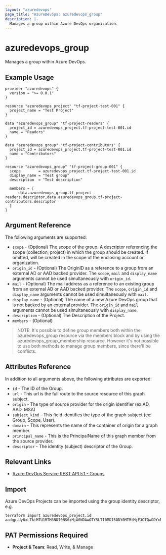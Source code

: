 ```yaml
---
layout: "azuredevops"
page_title: "AzureDevops: azuredevops_group"
description: |-
  Manages a group within Azure DevOps organization.
---
```


# azuredevops_group
Manages a group within Azure DevOps.

## Example Usage

```hcl
provider "azuredevops" {
  version = ">= 0.0.1"
}

resource "azuredevops_project" "tf-project-test-001" {
  project_name = "Test Project"
}

data "azuredevops_group" "tf-project-readers" {
  project_id = azuredevops_project.tf-project-test-001.id
  name = "Readers"
}

data "azuredevops_group" "tf-project-contributors" {
  project_id = azuredevops_project.tf-project-test-001.id
  name = "Contributors"
}

resource "azuredevops_group" "tf-project-group-001" {
  scope        = azuredevops_project.tf-project-test-001.id
  display_name = "Test group"
  description  = "Test description"

  members = [
      data.azuredevops_group.tf-project-readers.descriptor,data.azuredevops_group.tf-project-contributors.descriptor
  ]
}
```

## Argument Reference

The following arguments are supported:

* `scope` - (Optional) The scope of the group. A descriptor referencing the scope (collection, project) in which the group should be created. If omitted, will be created in the scope of the enclosing account or organization.
* `origin_id` - (Optional) The OriginID as a reference to a group from an external AD or AAD backed provider. The `scope`, `mail` and `display_name` arguments cannot be used simultaneously with `origin_id`.
* `mail` - (Optional) The mail address as a reference to an existing group from an external AD or AAD backed provider. The `scope`, `origin_id` and `display_name` arguments cannot be used simultaneously with `mail`.
* `display_name` - (Optional) The name of a new Azure DevOps group that is not backed by an external provider. The `origin_id` and `mail` arguments cannot be used simultaneously with `display_name`.
* `description` - (Optional) The Description of the Project.
* `members` - (Optional)
> NOTE: It's possible to define group members both within the azuredevops_group resource via the members block and by using the azuredevops_group_membership resource. However it's not possible to use both methods to manage group members, since there'll be conflicts.

## Attributes Reference

In addition to all arguments above, the following attributes are exported:

* `id` - The ID of the Group.
* `url` - This url is the full route to the source resource of this graph subject.
* `origin` - The type of source provider for the origin identifier (ex:AD, AAD, MSA)
* `subject_kind` - This field identifies the type of the graph subject (ex: Group, Scope, User).
* `domain` - This represents the name of the container of origin for a graph member.
* `principal_name` - This is the PrincipalName of this graph member from the source provider. 
* `descriptor` - The identity (subject) descriptor of the Group.

## Relevant Links
* [Azure DevOps Service REST API 5.1 - Groups](https://docs.microsoft.com/en-us/rest/api/azure/devops/graph/groups?view=azure-devops-rest-5.1)

## Import
Azure DevOps Projects can be imported using the group identity descriptor, e.g.

```
terraform import azuredevops_project.id aadgp.Uy0xLTktMTU1MTM3NDI0NS0xMjA0NDAwOTY5LTI0MDI5ODY0MTMtMjE3OTQwODYxNi0zLTIxNjc2NjQyNTMtMzI1Nzg0NDI4OS0yMjU4MjcwOTc0LTI2MDYxODY2NDU
```

## PAT Permissions Required

- **Project & Team**: Read, Write, & Manage
